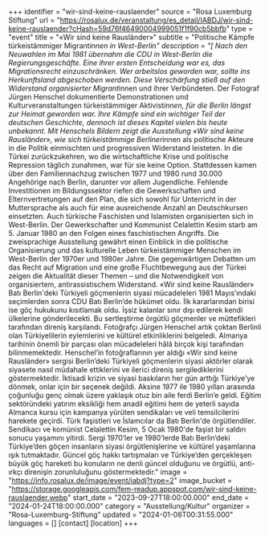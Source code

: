 +++
identifier = "wir-sind-keine-rauslaender"
source = "Rosa Luxemburg Stiftung"
url = "https://rosalux.de/veranstaltung/es_detail/IABDJ/wir-sind-keine-rauslaender?cHash=59d76f46490004999051f1f90cb5bbfb"
type = "event"
title = "«Wir sind keine Rausländer»"
subtitle = "Politische Kämpfe türkeistämmiger Migrant*innen in West-Berlin"
description = "[
Nach den Neuwahlen im Mai 1981 übernahm die CDU in West-Berlin die Regierungsgeschäfte. Eine ihrer ersten Entscheidung war es, das Migrationsrecht einzuschränken. Wer arbeitslos geworden war, sollte ins Herkunftsland abgeschoben werden. Diese Verschärfung stieß auf den Widerstand organisierter Migrant*innen und ihrer Verbündeten. 
Der Fotograf Jürgen Henschel dokumentierte Demonstrationen und Kulturveranstaltungen türkeistämmiger Aktivist*innen, für die Berlin längst zur Heimat geworden war. Ihre Kämpfe sind ein wichtiger Teil der deutschen Geschichte, dennoch ist dieses Kapitel vielen bis heute unbekannt. Mit Henschels Bildern zeigt die Ausstellung «Wir sind keine Rausländer», wie sich türkeistämmige Berliner*innen als politische Akteure in die Politik einmischten und progressiven Widerstand leisteten. In die Türkei zurückzukehren, wo die wirtschaftliche Krise und politische Repression täglich zunahmen, war für sie keine Option. Stattdessen kamen über den Familiennachzug zwischen 1977 und 1980 rund 30.000 Angehörige nach Berlin, darunter vor allem Jugendliche. Fehlende Investitionen im Bildungssektor riefen die Gewerkschaften und Elternvertretungen auf den Plan, die sich sowohl für Unterricht in der Muttersprache als auch für eine ausreichende Anzahl an Deutschkursen einsetzten. Auch türkische Faschisten und Islamisten organisierten sich in West-Berlin. Der Gewerkschafter und Kommunist Celalettin Kesim starb am 5. Januar 1980 an den Folgen eines faschistischen Angriffs.
Die zweisprachige Ausstellung gewährt einen Einblick in die politische Organisierung und das kulturelle Leben türkeistämmiger Menschen im West-Berlin der 1970er und 1980er Jahre. Die gegenwärtigen Debatten um das Recht auf Migration und eine große Fluchtbewegung aus der Türkei zeigen die Aktualität dieser Themen – und die Notwendigkeit von organisiertem, antirassistischem Widerstand.
«Wir sind keine Rausländer»
Batı Berlin'deki Türkiyeli göçmenlerin siyasi mücadeleleri
1981 Mayıs’ındaki seçimlerden sonra CDU Batı Berlin’de hükümet oldu. İlk kararlarından birisi ise göç hukukunu kısıtlamak oldu. İşsiz kalanlar sınır dışı edilerek kendi ülkelerine gönderilecekti. Bu sertleştirme örgütlü göçmenler ve müttefikleri tarafından direniş karşılandı. 
Fotoğrafçı Jürgen Henschel artık çoktan Berlinli olan Türkiyelilerin eylemlerini ve kültürel etkinliklerini belgeledi. Almanya tarihinin önemli bir parçası olan mücadeleleri hâlâ birçok kişi tarafından bilinmemektedir. Henschel’in fotoğraflarının yer aldığı «Wir sind keine Rausländer» sergisi Berlin’deki Türkiyeli göçmenlerin siyasi aktörler olarak siyasete nasıl müdahale ettiklerini ve ilerici direniş sergilediklerini göstermektedir. İktisadi krizin ve siyasi baskıların her gün arttığı Türkiye’ye dönmek, onlar için bir seçenek değildi. Aksine 1977 ile 1980 yılları arasında çoğunluğu genç olmak üzere yaklaşık otuz bin aile ferdi Berlin’e geldi. Eğitim sektöründeki yatırım eksikliği hem anadil eğitimi hem de yeterli sayıda Almanca kursu için kampanya yürüten sendikaları ve veli temsilcilerini harekete geçirdi. Türk faşistleri ve İslamcılar da Batı Berlin'de örgütlendiler. Sendikacı ve komünist Celalettin Kesim, 5 Ocak 1980'de faşist bir saldırı sonucu yaşamını yitirdi.
Sergi 1970’ler ve 1980’lerde Batı Berlin’deki Türkiye’den göçen insanların siyasi örgütlenişlerine ve kültürel yaşamlarına ışık tutmaktadır. Güncel göç hakkı tartışmaları ve Türkiye’den gerçekleşen büyük göç hareketi bu konuların ne denli güncel olduğunu ve örgütlü, anti-ırkçı direnişin zorunluluğunu göstermektedir."
image = "https://info.rosalux.de/image/event/iabdj?type=2"
image_bucket = "https://storage.googleapis.com/fem-readup.appspot.com/wir-sind-keine-rauslaender.webp"
start_date = "2023-09-27T18:00:00.000"
end_date = "2024-01-24T18:00:00.000"
category = "Ausstellung/Kultur"
organizer = "Rosa-Luxemburg-Stiftung"
updated = "2024-01-08T00:31:55.000"
languages = []
[contact]
[location]
+++